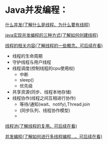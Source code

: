 # Java并发编程：
[什么并发(了解什么是线程、为什么要有线程)](https://github.com/yuyumyself/SHARE_CONTENT2/blob/master/java%E5%9F%BA%E7%A1%80%E7%BC%96%E7%A8%8B/%E5%A4%9A%E7%BA%BF%E7%A8%8B/%E4%BB%80%E4%B9%88%E6%98%AF%E5%B9%B6%E5%8F%91.txt)

[java实现并发编程的三种方式(了解如何创建线程)](https://github.com/yuyumyself/SHARE_CONTENT2/blob/master/java%E5%9F%BA%E7%A1%80%E7%BC%96%E7%A8%8B/%E5%A4%9A%E7%BA%BF%E7%A8%8B/java%E5%AE%9E%E7%8E%B0%E5%B9%B6%E5%8F%91%E7%BC%96%E7%A8%8B%E7%9A%84%E4%B8%89%E7%A7%8D%E6%96%B9%E5%BC%8F.txt)

[线程的相关内容(了解线程的一些概念。可后续在看)](https://github.com/ShareCookies/SHARE_CONTENT2/blob/master/java%E5%9F%BA%E7%A1%80%E7%BC%96%E7%A8%8B/%E5%A4%9A%E7%BA%BF%E7%A8%8B/%E7%BA%BF%E7%A8%8B%E7%9B%B8%E5%85%B3%E5%86%85%E5%AE%B9.txt)

- 线程的生命周期
- 守护线程与用户线程
- 线程调度(控制线程的cpu使用权)
  - 中断
  - sleep()
  - 优先级
- 共享资源(同步、线程本地存储)
- 线程协作(线程之间互相进行协作)
  - 等待/通知(wait、notify),Thread.join
  - (同步队列、线程协作模型)
  - 

[线程池(了解线程的复用。可后续在看)](https://github.com/yuyumyself/SHARE_CONTENT2/blob/master/java%E5%9F%BA%E7%A1%80%E7%BC%96%E7%A8%8B/%E5%A4%9A%E7%BA%BF%E7%A8%8B/%E7%BA%BF%E7%A8%8B%E6%B1%A0.txt)

[并发编程(了解如何进行多线程编程...。可后续在看)](https://github.com/yuyumyself/SHARE_CONTENT2/blob/master/java%E5%9F%BA%E7%A1%80%E7%BC%96%E7%A8%8B/%E5%A4%9A%E7%BA%BF%E7%A8%8B/%E5%B9%B6%E5%8F%91%E7%BC%96%E7%A8%8B.txt)